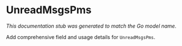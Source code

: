 # UnreadMsgsPms

_This documentation stub was generated to match the Go model name._

Add comprehensive field and usage details for `UnreadMsgsPms`.
